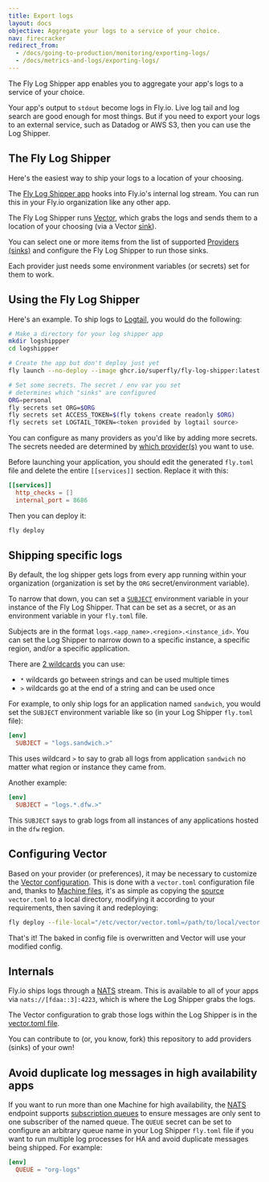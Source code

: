 ```yaml
---
title: Export logs
layout: docs
objective: Aggregate your logs to a service of your choice.
nav: firecracker
redirect_from:
  - /docs/going-to-production/monitoring/exporting-logs/
  - /docs/metrics-and-logs/exporting-logs/
---
```


The Fly Log Shipper app enables you to aggregate your app's logs to a service of your choice.

Your app's output to `stdout` become logs in Fly.io. Live log tail and log search are good enough for most things. But if you need to export your logs to an external service, such as Datadog or AWS S3, then you can use the Log Shipper.

## The Fly Log Shipper

Here's the easiest way to ship your logs to a location of your choosing.

The [Fly Log Shipper app](https://github.com/superfly/fly-log-shipper+external) hooks into Fly.io's internal log stream. You can run this in your Fly.io organization like any other app.

The Fly Log Shipper runs [Vector](https://vector.dev/+external), which grabs the logs and sends them to a location of your choosing (via a Vector [sink](https://vector.dev/docs/reference/configuration/sinks/+external)).

You can select one or more items from the list of supported [Providers (sinks)](https://github.com/superfly/fly-log-shipper#provider-configuration+external) and configure the Fly Log Shipper to run those sinks.

Each provider just needs some environment variables (or secrets) set for them to work.

## Using the Fly Log Shipper

Here's an example. To ship logs to [Logtail](https://betterstack.com/logtail+external), you would do the following:

```bash
# Make a directory for your log shipper app
mkdir logshippper
cd logshippper

# Create the app but don't deploy just yet
fly launch --no-deploy --image ghcr.io/superfly/fly-log-shipper:latest

# Set some secrets. The secret / env var you set
# determines which "sinks" are configured
ORG=personal
fly secrets set ORG=$ORG
fly secrets set ACCESS_TOKEN=$(fly tokens create readonly $ORG)
fly secrets set LOGTAIL_TOKEN=<token provided by logtail source>
```

You can configure as many providers as you'd like by adding more secrets. The secrets needed are determined by [which provider(s)](https://github.com/superfly/fly-log-shipper#provider-configuration+external) you want to use.

Before launching your application, you should edit the generated `fly.toml` file and delete the entire `[[services]]` section. Replace it with this:

```toml
[[services]]
  http_checks = []
  internal_port = 8686
```

Then you can deploy it:

```cmd
fly deploy
```

## Shipping specific logs

By default, the log shipper gets logs from every app running within your organization (organization is set by the `ORG` secret/environment variable).

To narrow that down, you can set a [`SUBJECT`](https://github.com/superfly/fly-log-shipper#subject+external) environment variable in your instance of the Fly Log Shipper. That can be set as a secret, or as an environment variable in your `fly.toml` file.

Subjects are in the format `logs.<app_name>.<region>.<instance_id>`. You can set the Log Shipper to narrow down to a specific instance, a specific region, and/or a specific application.

There are [2 wildcards](https://docs.nats.io/nats-concepts/subjects#wildcards+external) you can use:

* `*` wildcards go between strings and can be used multiple times
* `>` wildcards go at the end of a string and can be used once

For example, to only ship logs for an application named `sandwich`, you would set the `SUBJECT` environment variable like so (in your Log Shipper `fly.toml` file):

```toml
[env]
  SUBJECT = "logs.sandwich.>"
```

This uses wildcard `>` to say to grab all logs from application `sandwich` no matter what region or instance they came from.

Another example:

```toml
[env]
  SUBJECT = "logs.*.dfw.>"
```

This `SUBJECT` says to grab logs from all instances of any applications hosted in the `dfw` region.

## Configuring Vector

Based on your provider (or preferences), it may be necessary to customize the [Vector configuration](https://vector.dev/docs/reference/configuration/+external). This is done with a `vector.toml` configuration file and, thanks to [Machine files](/docs/reference/configuration/#the-files-section), it's as simple as copying the [source](https://github.com/superfly/fly-log-shipper/blob/3b780b3a3c68fdbbbb55430d7d9ff1eb377fdbf0/vector-configs/vector.toml+external) `vector.toml` to a local directory, modifying it according to your requirements, then saving it and redeploying:

```sh
fly deploy --file-local="/etc/vector/vector.toml=/path/to/local/vector.toml"
```

That's it! The baked in config file is overwritten and Vector will use your modified config.

## Internals

Fly.io ships logs through a [NATS](https://nats.io+external) stream. This is available to all of your apps via `nats://[fdaa::3]:4223`, which is where the Log Shipper grabs the logs.

The Vector configuration to grab those logs within the Log Shipper is in the [vector.toml file](https://github.com/superfly/fly-log-shipper/blob/main/vector-configs/vector.toml+external).

You can contribute to (or, you know, fork) this repository to add providers (sinks) of your own!

## Avoid duplicate log messages in high availability apps

If you want to run more than one Machine for high availability, the [NATS](https://docs.nats.io/) endpoint supports [subscription queues](https://docs.nats.io/nats-concepts/core-nats/queue) to ensure messages are only sent to one subscriber of the named queue. The `QUEUE` secret can be set to configure an arbitrary queue name in your Log Shipper `fly.toml` file if you want to run multiple log processes for HA and avoid duplicate messages being shipped. For example:

```toml
[env]
  QUEUE = "org-logs"
```
